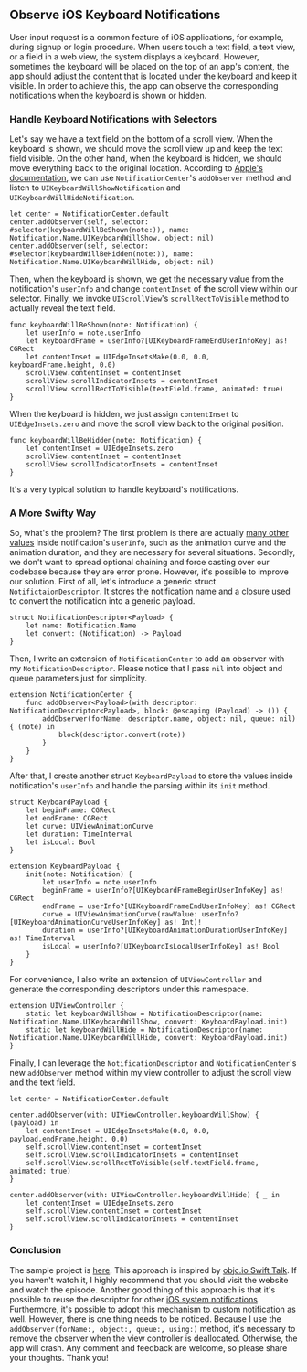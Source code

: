 ## Observe iOS Keyboard Notifications
User input request is a common feature of iOS applications, for example, during signup or login procedure.
When users touch a text field, a text view, or a field in a web view, the system displays a keyboard. However,
sometimes the keyboard will be placed on the top of an app's content, the app should adjust the content that is located under the keyboard and keep it visible.
In order to achieve this, the app can observe the corresponding notifications when the keyboard is shown or hidden.

### Handle Keyboard Notifications with Selectors
Let's say we have a text field on the bottom of a scroll view.
When the keyboard is shown, we should move the scroll view up and keep the text field visible.
On the other hand, when the keyboard is hidden, we should move everything back to the original location.
According to [Apple's documentation](https://developer.apple.com/library/content/documentation/StringsTextFonts/Conceptual/TextAndWebiPhoneOS/KeyboardManagement/KeyboardManagement.html), we can use `NotificationCenter`'s `addObserver` method and listen to `UIKeyboardWillShowNotification` and `UIKeyboardWillHideNotification`.
```
let center = NotificationCenter.default
center.addObserver(self, selector: #selector(keyboardWillBeShown(note:)), name: Notification.Name.UIKeyboardWillShow, object: nil)
center.addObserver(self, selector: #selector(keyboardWillBeHidden(note:)), name: Notification.Name.UIKeyboardWillHide, object: nil)
```
Then, when the keyboard is shown, we get the necessary value from the notification's `userInfo` and change `contentInset` of the scroll view within our selector.
Finally, we invoke `UIScrollView`'s `scrollRectToVisible` method to actually reveal the text field.
```
func keyboardWillBeShown(note: Notification) {
    let userInfo = note.userInfo
    let keyboardFrame = userInfo?[UIKeyboardFrameEndUserInfoKey] as! CGRect
    let contentInset = UIEdgeInsetsMake(0.0, 0.0, keyboardFrame.height, 0.0)
    scrollView.contentInset = contentInset
    scrollView.scrollIndicatorInsets = contentInset
    scrollView.scrollRectToVisible(textField.frame, animated: true)
}
```
When the keyboard is hidden, we just assign `contentInset` to `UIEdgeInsets.zero` and move the scroll view back to the original position.
```
func keyboardWillBeHidden(note: Notification) {
    let contentInset = UIEdgeInsets.zero
    scrollView.contentInset = contentInset
    scrollView.scrollIndicatorInsets = contentInset
}
```
It's a very typical solution to handle keyboard's notifications.

### A More Swifty Way
So, what's the problem?
The first problem is there are actually [many other values](https://developer.apple.com/reference/uikit/uiwindow/keyboard_notification_user_info_keys) inside notification's `userInfo`, such as the animation curve and the animation duration, and they are necessary for several situations.
Secondly, we don't want to spread optional chaining and force casting over our codebase because they are error prone.
However, it's possible to improve our solution.
First of all, let's introduce a generic struct `NotifictaionDescriptor`.
It stores the notification name and a closure used to convert the notification into a generic payload.
```
struct NotificationDescriptor<Payload> {
    let name: Notification.Name
    let convert: (Notification) -> Payload
}
```
Then, I write an extension of `NotificationCenter` to add an observer with my `NotificationDescriptor`.
Please notice that I pass `nil` into object and queue parameters just for simplicity.
```
extension NotificationCenter {
    func addObserver<Payload>(with descriptor: NotificationDescriptor<Payload>, block: @escaping (Payload) -> ()) {
        addObserver(forName: descriptor.name, object: nil, queue: nil) { (note) in
            block(descriptor.convert(note))
        }
    }
}
```
After that, I create another struct `KeyboardPayload` to store the values inside notification's `userInfo` and handle the parsing within its `init` method.
```
struct KeyboardPayload {
    let beginFrame: CGRect
    let endFrame: CGRect
    let curve: UIViewAnimationCurve
    let duration: TimeInterval
    let isLocal: Bool
}

extension KeyboardPayload {
    init(note: Notification) {
        let userInfo = note.userInfo
        beginFrame = userInfo?[UIKeyboardFrameBeginUserInfoKey] as! CGRect
        endFrame = userInfo?[UIKeyboardFrameEndUserInfoKey] as! CGRect
        curve = UIViewAnimationCurve(rawValue: userInfo?[UIKeyboardAnimationCurveUserInfoKey] as! Int)!
        duration = userInfo?[UIKeyboardAnimationDurationUserInfoKey] as! TimeInterval
        isLocal = userInfo?[UIKeyboardIsLocalUserInfoKey] as! Bool
    }
}
```
For convenience, I also write an extension of `UIViewController` and generate the corresponding descriptors under this namespace.
```
extension UIViewController {
    static let keyboardWillShow = NotificationDescriptor(name: Notification.Name.UIKeyboardWillShow, convert: KeyboardPayload.init)
    static let keyboardWillHide = NotificationDescriptor(name: Notification.Name.UIKeyboardWillHide, convert: KeyboardPayload.init)
}
```
Finally, I can leverage the `NotificationDescriptor` and `NotificationCenter`'s new `addObserver` method within my view controller to adjust the scroll view and the text field.
```
let center = NotificationCenter.default

center.addObserver(with: UIViewController.keyboardWillShow) { (payload) in
    let contentInset = UIEdgeInsetsMake(0.0, 0.0, payload.endFrame.height, 0.0)
    self.scrollView.contentInset = contentInset
    self.scrollView.scrollIndicatorInsets = contentInset
    self.scrollView.scrollRectToVisible(self.textField.frame, animated: true)
}

center.addObserver(with: UIViewController.keyboardWillHide) { _ in
    let contentInset = UIEdgeInsets.zero
    self.scrollView.contentInset = contentInset
    self.scrollView.scrollIndicatorInsets = contentInset
}
```

### Conclusion
The sample project is [here](https://github.com/ShengHuaWu/ObserveKeyboardNotifications).
This approach is inspired by [objc.io Swift Talk](https://talk.objc.io/episodes/S01E27-typed-notifications-part-1). If you haven't watch it, I highly recommend that you should visit the website and watch the episode.
Another good thing of this approach is that it's possible to reuse the descriptor for other [iOS system notifications](https://developer.apple.com/reference/foundation/nsnotification.name).
Furthermore, it's possible to adopt this mechanism to custom notification as well.
However, there is one thing needs to be noticed. Because I use the `addObserver(forName:, object:, queue:, using:)` method, it's necessary to remove the observer when the view controller is deallocated. Otherwise, the app will crash. Any comment and feedback are welcome, so please share your thoughts. Thank you!
